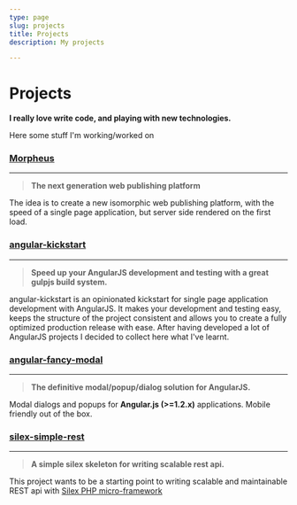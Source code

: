 ```yaml
---
type: page
slug: projects
title: Projects
description: My projects

---
```


# Projects

**I really love write code, and playing with new technologies.**

Here some stuff I'm working/worked on


### [Morpheus](https://github.com/vesparny/morpheus)
---
>**The next generation web publishing platform**

The idea is to create a new isomorphic web publishing platform, with the speed of a single page application, but server side rendered on the first load.

### [angular-kickstart](http://vesparny.github.io/angular-kickstart)
---
>**Speed up your AngularJS development and testing with a great gulpjs build system.**

angular-kickstart is an opinionated kickstart for single page application development with AngularJS. It makes your development and testing easy, keeps the structure of the project consistent and allows you to create a fully optimized production release with ease. After having developed a lot of AngularJS projects I decided to collect here what I've learnt.

### [angular-fancy-modal](http://vesparny.github.io/angular-fancy-modal)
---
>**The definitive modal/popup/dialog solution for AngularJS.**

Modal dialogs and popups for **Angular.js (>=1.2.x)** applications. Mobile friendly out of the box.

### [silex-simple-rest](https://github.com/vesparny/silex-simple-rest)
---
>**A simple silex skeleton for writing scalable rest api.**

This project wants to be a starting point to writing scalable and maintainable REST api with [Silex PHP micro-framework](http://silex.sensiolabs.org/)
